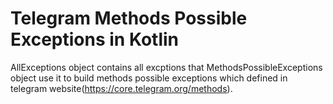 # Telegram Methods Possible Exceptions in Kotlin
AllExceptions object contains all excptions that MethodsPossibleExceptions object use it to build methods possible exceptions 
which defined in telegram website(https://core.telegram.org/methods).
